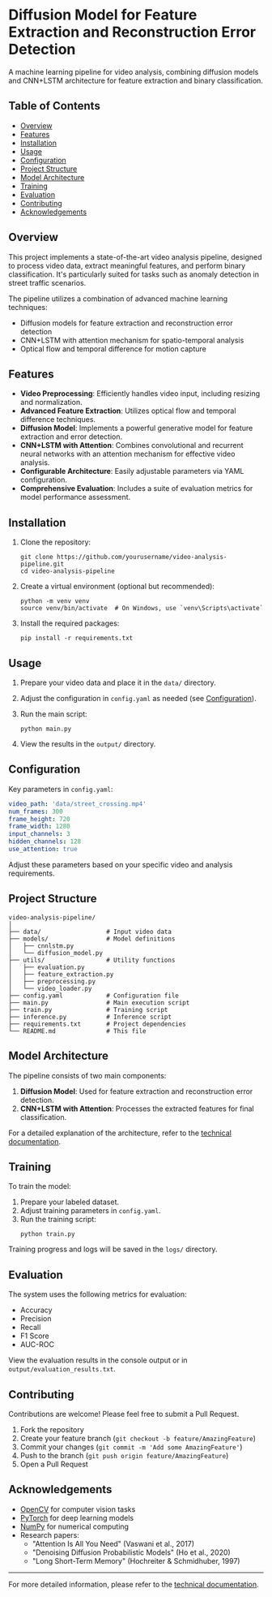 # Diffusion Model for Feature Extraction and Reconstruction Error Detection

 

A machine learning pipeline for video analysis, combining diffusion models and CNN+LSTM architecture for feature extraction and binary classification.

## Table of Contents

- [Overview](#overview)
- [Features](#features)
- [Installation](#installation)
- [Usage](#usage)
- [Configuration](#configuration)
- [Project Structure](#project-structure)
- [Model Architecture](#model-architecture)
- [Training](#training)
- [Evaluation](#evaluation)
- [Contributing](#contributing)
- [Acknowledgements](#acknowledgements)

## Overview

This project implements a state-of-the-art video analysis pipeline, designed to process video data, extract meaningful features, and perform binary classification. It's particularly suited for tasks such as anomaly detection in street traffic scenarios.

The pipeline utilizes a combination of advanced machine learning techniques:
- Diffusion models for feature extraction and reconstruction error detection
- CNN+LSTM with attention mechanism for spatio-temporal analysis
- Optical flow and temporal difference for motion capture

## Features

- **Video Preprocessing**: Efficiently handles video input, including resizing and normalization.
- **Advanced Feature Extraction**: Utilizes optical flow and temporal difference techniques.
- **Diffusion Model**: Implements a powerful generative model for feature extraction and error detection.
- **CNN+LSTM with Attention**: Combines convolutional and recurrent neural networks with an attention mechanism for effective video analysis.
- **Configurable Architecture**: Easily adjustable parameters via YAML configuration.
- **Comprehensive Evaluation**: Includes a suite of evaluation metrics for model performance assessment.

## Installation

1. Clone the repository:
   ```
   git clone https://github.com/yourusername/video-analysis-pipeline.git
   cd video-analysis-pipeline
   ```

2. Create a virtual environment (optional but recommended):
   ```
   python -m venv venv
   source venv/bin/activate  # On Windows, use `venv\Scripts\activate`
   ```

3. Install the required packages:
   ```
   pip install -r requirements.txt
   ```

## Usage

1. Prepare your video data and place it in the `data/` directory.

2. Adjust the configuration in `config.yaml` as needed (see [Configuration](#configuration)).

3. Run the main script:
   ```
   python main.py
   ```

4. View the results in the `output/` directory.

## Configuration

Key parameters in `config.yaml`:

```yaml
video_path: 'data/street_crossing.mp4'
num_frames: 300
frame_height: 720
frame_width: 1280
input_channels: 3
hidden_channels: 128
use_attention: true
```

Adjust these parameters based on your specific video and analysis requirements.

## Project Structure

```
video-analysis-pipeline/
│
├── data/                  # Input video data
├── models/                # Model definitions
│   ├── cnnlstm.py
│   └── diffusion_model.py
├── utils/                 # Utility functions
│   ├── evaluation.py
│   ├── feature_extraction.py
│   ├── preprocessing.py
│   └── video_loader.py
├── config.yaml            # Configuration file
├── main.py                # Main execution script
├── train.py               # Training script
├── inference.py           # Inference script
├── requirements.txt       # Project dependencies
└── README.md              # This file
```

## Model Architecture

The pipeline consists of two main components:

1. **Diffusion Model**: Used for feature extraction and reconstruction error detection.
2. **CNN+LSTM with Attention**: Processes the extracted features for final classification.

For a detailed explanation of the architecture, refer to the [technical documentation](docs/technical_documentation.md).

## Training

To train the model:

1. Prepare your labeled dataset.
2. Adjust training parameters in `config.yaml`.
3. Run the training script:
   ```
   python train.py
   ```

Training progress and logs will be saved in the `logs/` directory.

 

## Evaluation

The system uses the following metrics for evaluation:
- Accuracy
- Precision
- Recall
- F1 Score
- AUC-ROC

View the evaluation results in the console output or in `output/evaluation_results.txt`.

## Contributing

Contributions are welcome! Please feel free to submit a Pull Request.

1. Fork the repository
2. Create your feature branch (`git checkout -b feature/AmazingFeature`)
3. Commit your changes (`git commit -m 'Add some AmazingFeature'`)
4. Push to the branch (`git push origin feature/AmazingFeature`)
5. Open a Pull Request

## Acknowledgements

- [OpenCV](https://opencv.org/) for computer vision tasks
- [PyTorch](https://pytorch.org/) for deep learning models
- [NumPy](https://numpy.org/) for numerical computing
- Research papers:
  - "Attention Is All You Need" (Vaswani et al., 2017)
  - "Denoising Diffusion Probabilistic Models" (Ho et al., 2020)
  - "Long Short-Term Memory" (Hochreiter & Schmidhuber, 1997)

---

For more detailed information, please refer to the [technical documentation](docs/technical_documentation.md).
